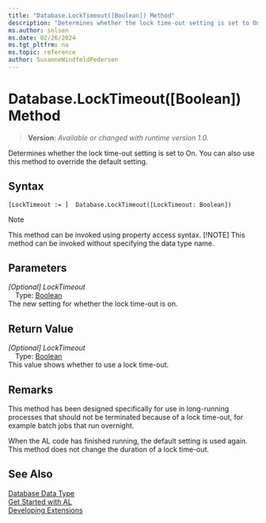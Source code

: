 ```yaml
---
title: "Database.LockTimeout([Boolean]) Method"
description: "Determines whether the lock time-out setting is set to On."
ms.author: solsen
ms.date: 02/26/2024
ms.tgt_pltfrm: na
ms.topic: reference
author: SusanneWindfeldPedersen
---
```

[//]: # (START>DO_NOT_EDIT)
[//]: # (IMPORTANT:Do not edit any of the content between here and the END>DO_NOT_EDIT.)
[//]: # (Any modifications should be made in the .xml files in the ModernDev repo.)
# Database.LockTimeout([Boolean]) Method
> **Version**: _Available or changed with runtime version 1.0._

Determines whether the lock time-out setting is set to On. You can also use this method to override the default setting.


## Syntax
```AL
[LockTimeout := ]  Database.LockTimeout([LockTimeout: Boolean])
```
> [!NOTE]
> This method can be invoked using property access syntax.
> [!NOTE]
> This method can be invoked without specifying the data type name.
## Parameters
*[Optional] LockTimeout*  
&emsp;Type: [Boolean](../boolean/boolean-data-type.md)  
The new setting for whether the lock time-out is on.  


## Return Value
*[Optional] LockTimeout*  
&emsp;Type: [Boolean](../boolean/boolean-data-type.md)  
This value shows whether to use a lock time-out.


[//]: # (IMPORTANT: END>DO_NOT_EDIT)

## Remarks

This method has been designed specifically for use in long-running processes that should not be terminated because of a lock time-out, for example batch jobs that run overnight.  

When the AL code has finished running, the default setting is used again. This method does not change the duration of a lock time-out.  

## See Also

[Database Data Type](database-data-type.md)  
[Get Started with AL](../../devenv-get-started.md)  
[Developing Extensions](../../devenv-dev-overview.md)